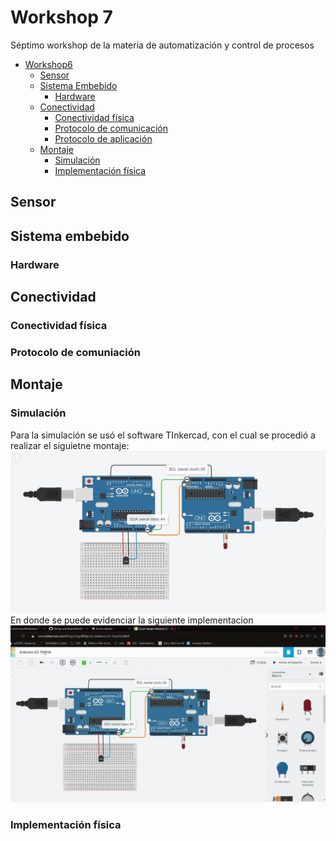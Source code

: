 # Workshop 7
Séptimo workshop de la materia de automatización y control de procesos

- [Workshop6](#workshop6)
  - [Sensor](#sensor)
  - [Sistema Embebido](#sistema-embebido)
    - [Hardware](#hardware)
  - [Conectividad](#conectividad)
    - [Conectividad física](#conectividad-física)
    - [Protocolo de comunicación](#protocolo-de-comunicación)
    - [Protocolo de aplicación](#protocolo-de-aplicación)
  - [Montaje](#montaje)
    - [Simulación](#simulación)
    - [Implementación física](#implementación-física)

## Sensor
## Sistema embebido
### Hardware
## Conectividad
### Conectividad física
### Protocolo de comuniación
## Montaje
### Simulación
Para la simulación se usó el software TInkercad, con el cual se procedió a realizar el siguietne montaje:
![conexión circuito](Conexion.png)
En donde se puede evidenciar la siguiente implementacion
![simulacion](Simulacion.gif)
### Implementación física
